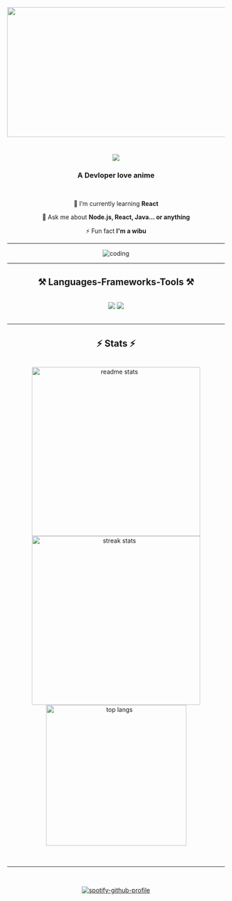 
 <div align="center">
 <img height=300 width=2000 src="https://user-images.githubusercontent.com/109351602/202650321-7f4da361-f98f-4345-8df4-adf352a11322.gif" alt="codingGif" />
 </div>
<h1 align="center">
    <img src="https://readme-typing-svg.herokuapp.com/?font=Righteous&size=35&center=true&vCenter=true&width=500&height=70&duration=4000&lines=Hi+There...!;+I'm+FuZa!;+I'm+a+developer;+Love+anime..." />
</h1>

<h3 align="center">A Devloper love anime</h3>

<br/>

<div align="center" >
    
 🌱 I’m currently learning **React**

💬 Ask me about **Node.js, React, Java... or anything**

⚡ Fun fact **I'm a wibu**
 </div>
 <hr/>
 <div align="center">
 <img  src="https://steamuserimages-a.akamaihd.net/ugc/90470964761468233/EBE96184DD5BD1AFD12E7550B87CE0E24D9772AB/?imw=5000&imh=5000&ima=fit&impolicy=Letterbox&imcolor=%23000000&letterbox=false" alt="coding" />
 </div>
 <hr/>
<h2 align="center">⚒️ Languages-Frameworks-Tools ⚒️</h2>
<br/>
<div align="center">
    <img src="https://skillicons.dev/icons?i=react,bootstrap,mui,html,css,vscode,github,git,postman" />
    <img src="https://skillicons.dev/icons?i=nodejs,javascript,express,java,mysql" /><br>
</div>

<br/>



<hr/>

<h2 align="center">⚡ Stats ⚡</h2>
<br>
<div align=center>
  <img width=390 src="https://github-readme-stats.vercel.app/api?username=TrongLai301&theme=react&hide_border=false&include_all_commits=false&count_private=false" alt="readme stats" />
   <img width=390 src="https://github-readme-streak-stats-salesp07.vercel.app/?user=salesp07&count_private=true&theme=react&border_radius=10](https://github-readme-stats.vercel.app/api?username=TrongLai301&theme=react&hide_border=false&include_all_commits=false&count_private=false)" alt="streak stats"/>
  <br/>     
    <img width=325 align="center" src="https://github-readme-stats.vercel.app/api/top-langs/?username=TrongLai301&theme=react&hide_border=false&include_all_commits=false&count_private=false&layout=compact" alt="top langs" />
</div>
<br/><br/>
<hr/>
<br/>
<div align="center">

[![spotify-github-profile](https://spotify-recently-played-readme.vercel.app/api?user=314a2ziu6w625nnz25pbl2qiyh4a&unique={true|1|on|yes})](https://github.com/kittinan/spotify-github-profile)
    
</div>
<br/>
